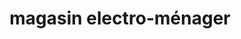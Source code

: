 ---
title: "magasin electro-ménager"
url: /moelan-sur-mer/magasin-electro-menager/
shop: Allgemein
---